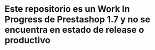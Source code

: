 # Este repositorio es un Work In Progress de Prestashop 1.7 y no se encuentra en estado de release o productivo
